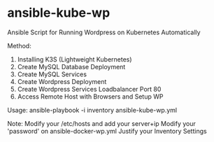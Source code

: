 # ansible-kube-wp
Ansible Script for Running Wordpress on Kubernetes Automatically

Method:

1. Installing K3S (Lightweight Kubernetes)
2. Create MySQL Database Deployment
3. Create MySQL Services
4. Create Wordpress Deployment
5. Create Wordpress Services Loadbalancer Port 80
6. Access Remote Host with Browsers and Setup WP

Usage:
ansible-playbook -i inventory ansible-kube-wp.yml

Note: 
Modify your /etc/hosts and add your server+ip 
Modify your 'password' on ansible-docker-wp.yml 
Justify your Inventory Settings 
